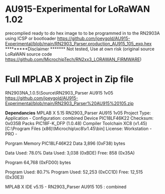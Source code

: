 # AU915-Experimental  for LoRaWAN  1.02
precomplied ready to do hex image to to be programmed in to the RN2903A  using  ICSP or bootloader
https://github.com/joeygold/AU915-Experimental/blob/main/RN2903_Parser.production_AU915_105_exp.hex
*********Disclaimer *******
Not tested,  Use at own risk
(original source LoRaWAN source code https://github.com/MicrochipTech/RN2xx3_LORAWAN_FIRMWARE)

Full MPLAB X project   in Zip file
=======================
RN2903NA_1.0.5\Source\RN2903_Parser AU915 1v05    
https://github.com/joeygold/AU915-Experimental/blob/main/RN2903_Parser%20AU915%20105.zip


**Dependancies**
MPLAB X  5.15
RN2903_Parser  AU915 1v05
Project Type: Application - Configuration: combined
Device PIC18LF46K22
 Checksum: 0x035B
Packs PIC18F-K_DFP (1.0.48)
Compiler Toolchain
XC8 (v1.45) [C:\Program Files (x86)\Microchip\xc8\v1.45\bin]
License: Workstation - PRO - 

Porgram Memory   PIC18LF46K22
Data 3,896 (0xF38) bytes 

Data Used: 78.0%
Data Used: 3,038 (0xBDE) Free: 858 (0x35A)

Program 64,768 (0xFD00) bytes 

Program Used: 80.7%
Program Used: 52,253 (0xCC1D) Free: 12,515 (0x30E3)

MPLAB X IDE v5.15 - RN2903_Parser  AU915  105 : combined
 


